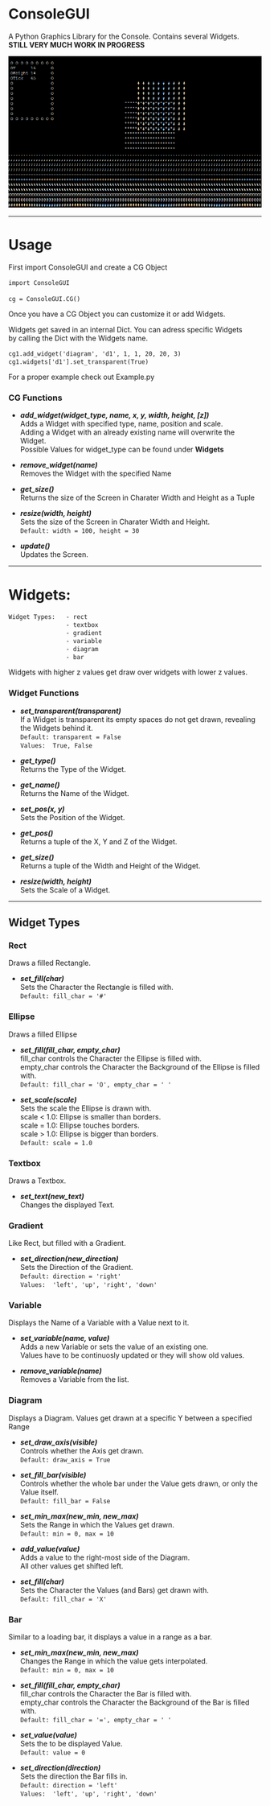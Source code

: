 # ConsoleGUI  
A Python Graphics Library for the Console. Contains several Widgets.  
**STILL VERY MUCH WORK IN PROGRESS**  


![Project Example](https://raw.githubusercontent.com/DavidBlavid/ConsoleGUI/main/ConsoleGUI.png)

---
# Usage
First import ConsoleGUI and create a CG Object
```
import ConsoleGUI

cg = ConsoleGUI.CG()
```

Once you have a CG Object you can customize it or add Widgets.

Widgets get saved in an internal Dict. You can adress specific Widgets  
by calling the Dict with the Widgets name.
```
cg1.add_widget('diagram', 'd1', 1, 1, 20, 20, 3)
cg1.widgets['d1'].set_transparent(True)
```

For a proper example check out Example.py  


### CG Functions
- **_add_widget(widget_type, name, x, y, width, height, [z])_**  
    Adds a Widget with specified type, name, position and scale.  
    Adding a Widget with an already existing name will overwrite the Widget.  
    Possible Values for widget_type can be found under **Widgets**


- **_remove_widget(name)_**  
    Removes the Widget with the specified Name


- **_get_size()_**  
    Returns the size of the Screen in Charater Width and Height as a Tuple


- **_resize(width, height)_**  
    Sets the size of the Screen in Charater Width and Height.  
    ```Default: width = 100, height = 30```  
    


- **_update()_**  
    Updates the Screen.


---
# Widgets:  
```
Widget Types:   - rect
                - textbox
                - gradient
                - variable
                - diagram
                - bar
```

Widgets with higher z values get draw over widgets with lower z values.

### Widget Functions
- **_set_transparent(transparent)_**  
    If a Widget is transparent its empty spaces do not get drawn,
    revealing the Widgets behind it.  
    ```Default: transparent = False```  
    ```Values:  True, False```
  

- **_get_type()_**  
    Returns the Type of the Widget.
  

- **_get_name()_**  
    Returns the Name of the Widget.


- **_set_pos(x, y)_**   
    Sets the Position of the Widget.
  
  
- **_get_pos()_**  
    Returns a tuple of the X, Y and Z of the Widget.
  

- **_get_size()_**  
    Returns a tuple of the Width and Height of the Widget.


- **_resize(width, height)_**   
    Sets the Scale of a Widget.

---

## Widget Types
### Rect 
Draws a filled Rectangle.  

- **_set_fill(char)_**   
    Sets the Character the Rectangle is filled with.  
    ```Default: fill_char = '#'```

### Ellipse
Draws a filled Ellipse  

- **_set_fill(fill_char, empty_char)_**   
    fill_char controls the Character the Ellipse is filled with.  
    empty_char controls the Character the Background of the Ellipse is filled with.  
    ```Default: fill_char = 'O', empty_char = ' '```
  
  
- **_set_scale(scale)_**   
    Sets the scale the Ellipse is drawn with.  
    scale < 1.0: Ellipse is smaller than borders.  
    scale = 1.0: Ellipse touches borders.  
    scale > 1.0: Ellipse is bigger than borders.  
    ```Default: scale = 1.0```

### Textbox
Draws a Textbox.

- **_set_text(new_text)_**  
  Changes the displayed Text.
  

### Gradient  
Like Rect, but filled with a Gradient.  

- **_set_direction(new_direction)_**  
    Sets the Direction of the Gradient.  
    ```Default: direction = 'right'```  
    ```Values:  'left', 'up', 'right', 'down'```
    
### Variable   
Displays the Name of a Variable with a Value next to it.  

- **_set_variable(name, value)_**  
    Adds a new Variable or sets the value of an existing one.  
    Values have to be continuosly updated or they will show old values.  
  
  
- **_remove_variable(name)_**  
    Removes a Variable from the list.
  
### Diagram
Displays a Diagram. Values get drawn at a specific Y between a specified Range

- **_set_draw_axis(visible)_**  
    Controls whether the Axis get drawn.  
    ```Default: draw_axis = True```  
  
  
- **_set_fill_bar(visible)_**  
    Controls whether the whole bar under the Value gets drawn, or only
    the Value itself.  
    ```Default: fill_bar = False```  
  
  
- **_set_min_max(new_min, new_max)_**  
    Sets the Range in which the Values get drawn.  
    ```Default: min = 0, max = 10```  
  

- **_add_value(value)_**  
    Adds a value to the right-most side of the Diagram.  
    All other values get shifted left.
  

- **_set_fill(char)_**  
    Sets the Character the Values (and Bars) get drawn with.  
    ```Default: fill_char = 'X'```  
  

### Bar
Similar to a loading bar, it displays a value in a range as a bar.  

- **_set_min_max(new_min, new_max)_**  
    Changes the Range in which the value gets interpolated.  
    ```Default: min = 0, max = 10```  
  

- **_set_fill(fill_char, empty_char)_**  
    fill_char controls the Character the Bar is filled with.  
    empty_char controls the Character the Background of the Bar is filled with.  
    ```Default: fill_char = '=', empty_char = ' '```
  

- **_set_value(value)_**  
    Sets the to be displayed Value.  
    ```Default: value = 0```  
  
  
- **_set_direction(direction)_**  
    Sets the direction the Bar fills in.  
    ```Default: direction = 'left'```  
    ```Values:  'left', 'up', 'right', 'down'```
  
